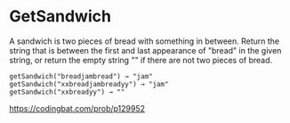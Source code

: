 # GetSandwich
A sandwich is two pieces of bread with something in between. Return the string that is between the first and last appearance of "bread" in the given string, or return the empty string "" if there are not two pieces of bread.
```
getSandwich("breadjambread") → "jam"
getSandwich("xxbreadjambreadyy") → "jam"
getSandwich("xxbreadyy") → ""
```
https://codingbat.com/prob/p129952
